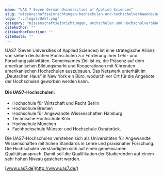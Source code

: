 ```yaml
---
name: "UAS 7 Seven German Universities of Applied Sciences"
slug: "wissenschaftseinrichtungen-hochschulen-und-hochschulverbaende/uas-7-seven-german-universities-of-applied-sciences"
logo: "../logos/UAS7.png"
category: "Wissenschaftseinrichtungen, Hochschulen und Hochschulverbände"
citeAuthor: ""
citeAuthorFunction: ""
citeQuote: ""
---
```


UAS7 (Seven Universities of Applied Sciences) ist eine strategische Allianz von sieben deutschen Hochschulen zur Förderung ihrer Lehr- und Forschungsaktivitäten. Gemeinsames Ziel ist es, die Präsenz auf dem amerikanischen Bildungsmarkt und Kooperationen mit führenden amerikanischen Hochschulen auszubauen. Das Netzwerk unterhält im „Deutschen Haus“ in New York ein Büro, wodurch vor Ort für die Angebote der Hochschulen geworben werden kann.

#### Die UAS7-Hochschulen:

- Hochschule für Wirtschaft und Recht Berlin
- Hochschule Bremen
- Hochschule für Angewandte Wissenschaften Hamburg
- Technische Hochschule Köln
- Hochschule München
- Fachhochschule Münster und Hochschule Osnabrück.

Die UAS7-Hochschulen verstehen sich als Universitäten für Angewandte Wissenschaften mit hohen Standards in Lehre und praxisnaher Forschung. Die Hochschulen verständigten sich auf einen gemeinsamen Qualitätsanspruch. Damit soll die Qualifikation der Studierenden auf einem sehr hohen Niveau gesichert werden.

[www.uas7.de](http://www.uas7.de/)
